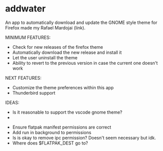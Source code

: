 # addwater

An app to automatically download and update the GNOME style theme for Firefox made my Rafael Mardojai (link).

MINIMUM FEATURES:
* Check for new releases of the firefox theme
* Automatically download the new release and install it
* Let the user uninstall the theme
* Ability to revert to the previous version in case the current one doesn't work

NEXT FEATURES:
* Customize the theme preferences within this app
* Thunderbird support

IDEAS:
* Is it reasonable to support the vscode gnome theme?
* 

<!-- TODO Configure flatpak manifest properly -->
* Ensure flatpak manifest permissions are correct
* Add run in background to permissions
* Is is okay to remove ipc permission? Doesn't seem necessary but idk.
* Where does $FLATPAK_DEST go to?
